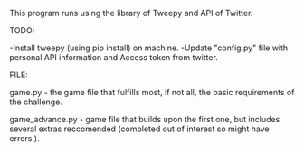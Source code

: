 This program runs using the library of Tweepy and API of Twitter. 

TODO:

-Install tweepy (using pip install) on machine.
-Update "config.py" file with personal API information and Access token from twitter.

FILE:

game.py - the game file that fulfills most, if not all, the basic requirements of the challenge.

game_advance.py - game file that builds upon the first one, but includes several extras reccomended (completed out of interest so might have errors.).